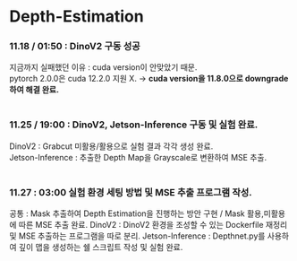 # Depth-Estimation

### 11.18 / 01:50 : DinoV2 구동 성공<br/>
지금까지 실패했던 이유 : cuda version이 안맞았기 때문.<br/>
pytorch 2.0.0은 cuda 12.2.0 지원 X.  -> **cuda version을 11.8.0으로 downgrade하여 해결 완료.** <br/>
<br/>
### 11.25 / 19:00 : DinoV2, Jetson-Inference 구동 및 실험 완료.<br/>
DinoV2 : Grabcut 미활용/활용으로 실험 결과 각각 생성 완료. <br/>
Jetson-Inference : 추출한 Depth Map을 Grayscale로 변환하여 MSE 추출. <br/>
<br/>
### 11.27 : 03:00 실험 환경 세팅 방법 및 MSE 추출 프로그램 작성.<br/>
공통 : Mask 추출하여 Depth Estimation을 진행하는 방안 구현 / Mask 활용,미활용에 따른 MSE 추출 완료.
DinoV2 : DinoV2 환경을 조성할 수 있는 Dockerfile 재정리 및 MSE 추출하는 프로그램을 따로 분리.
Jetson-Inference : Depthnet.py를 사용하여 깊이 맵을 생성하는 쉘 스크립트 작성 및 실험 완료.
